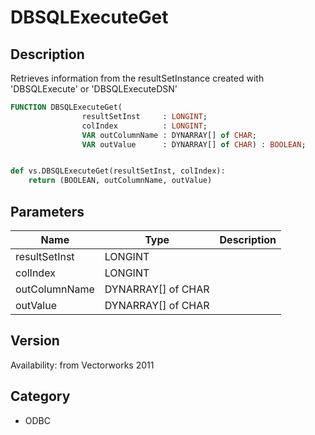 # DBSQLExecuteGet

## Description
Retrieves information from the resultSetInstance created with 'DBSQLExecute' or 'DBSQLExecuteDSN'

```pascal
FUNCTION DBSQLExecuteGet(
				resultSetInst     : LONGINT;
				colIndex          : LONGINT;
				VAR outColumnName : DYNARRAY[] of CHAR;
				VAR outValue      : DYNARRAY[] of CHAR) : BOOLEAN;
```

```python

def vs.DBSQLExecuteGet(resultSetInst, colIndex):
    return (BOOLEAN, outColumnName, outValue)
```

## Parameters
|Name|Type|Description|
|---|---|---|
|resultSetInst|LONGINT||
|colIndex|LONGINT||
|outColumnName|DYNARRAY[] of CHAR||
|outValue|DYNARRAY[] of CHAR||

## Version
Availability: from Vectorworks 2011
## Category
* ODBC

